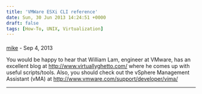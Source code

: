 ```yaml
---
title: 'VMWare ESXi CLI reference'
date: Sun, 30 Jun 2013 14:24:51 +0000
draft: false
tags: [How-To, UNIX, Virtualization]
---
```



#### 
[mike]( "mike@marseglia.org") - <time datetime="2013-09-26 06:46:48">Sep 4, 2013</time>

You would be happy to hear that William Lam, engineer at VMware, has an excellent blog at http://www.virtuallyghetto.com/ where he comes up with useful scripts/tools. Also, you should check out the vSphere Management Assistant (vMA) at http://www.vmware.com/support/developer/vima/
<hr />
